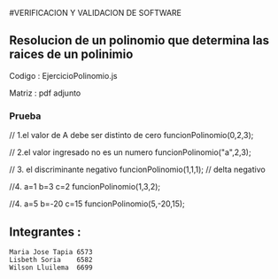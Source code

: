 #VERIFICACION Y VALIDACION DE SOFTWARE 
## Resolucion de un polinomio que determina  las raices de un polinimio 

Codigo : EjercicioPolinomio.js

Matriz : pdf adjunto 


### Prueba

// 1.el valor de A debe ser distinto de cero 
funcionPolinomio(0,2,3);

// 2.el valor ingresado no es un numero 
funcionPolinomio("a",2,3);

// 3. el discriminante negativo 
funcionPolinomio(1,1,1);
// delta negativo 

//4. a=1 b=3 c=2 
funcionPolinomio(1,3,2);

//4. a=5 b=-20 c=15 
funcionPolinomio(5,-20,15);



## Integrantes : 
    Maria Jose Tapia 6573
    Lisbeth Soria    6582
    Wilson Lluilema  6699
